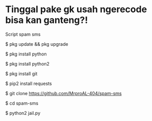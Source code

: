 # Tinggal pake gk usah ngerecode bisa kan ganteng?!

Script spam sms 

$ pkg update && pkg upgrade

$ pkg install python

$ pkg install python2

$ pkg install git

$ pip2 install requests

$ git clone https://github.com/MrproAL-404/spam-sms

$ cd spam-sms

$ python2 jail.py
